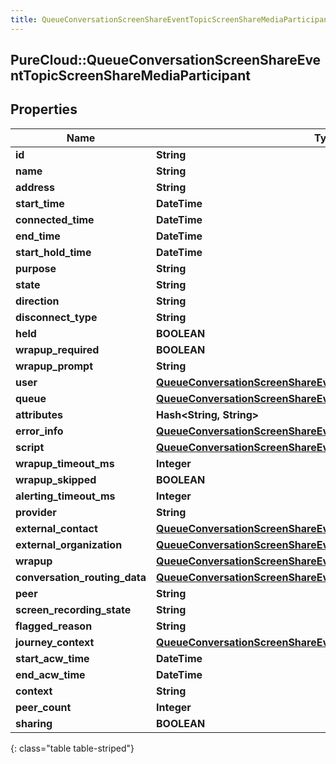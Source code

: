 ```yaml
---
title: QueueConversationScreenShareEventTopicScreenShareMediaParticipant
---
```

## PureCloud::QueueConversationScreenShareEventTopicScreenShareMediaParticipant

## Properties

|Name | Type | Description | Notes|
|------------ | ------------- | ------------- | -------------|
| **id** | **String** |  | [optional] |
| **name** | **String** |  | [optional] |
| **address** | **String** |  | [optional] |
| **start_time** | **DateTime** |  | [optional] |
| **connected_time** | **DateTime** |  | [optional] |
| **end_time** | **DateTime** |  | [optional] |
| **start_hold_time** | **DateTime** |  | [optional] |
| **purpose** | **String** |  | [optional] |
| **state** | **String** |  | [optional] |
| **direction** | **String** |  | [optional] |
| **disconnect_type** | **String** |  | [optional] |
| **held** | **BOOLEAN** |  | [optional] |
| **wrapup_required** | **BOOLEAN** |  | [optional] |
| **wrapup_prompt** | **String** |  | [optional] |
| **user** | [**QueueConversationScreenShareEventTopicUriReference**](QueueConversationScreenShareEventTopicUriReference.html) |  | [optional] |
| **queue** | [**QueueConversationScreenShareEventTopicUriReference**](QueueConversationScreenShareEventTopicUriReference.html) |  | [optional] |
| **attributes** | **Hash&lt;String, String&gt;** |  | [optional] |
| **error_info** | [**QueueConversationScreenShareEventTopicErrorBody**](QueueConversationScreenShareEventTopicErrorBody.html) |  | [optional] |
| **script** | [**QueueConversationScreenShareEventTopicUriReference**](QueueConversationScreenShareEventTopicUriReference.html) |  | [optional] |
| **wrapup_timeout_ms** | **Integer** |  | [optional] |
| **wrapup_skipped** | **BOOLEAN** |  | [optional] |
| **alerting_timeout_ms** | **Integer** |  | [optional] |
| **provider** | **String** |  | [optional] |
| **external_contact** | [**QueueConversationScreenShareEventTopicUriReference**](QueueConversationScreenShareEventTopicUriReference.html) |  | [optional] |
| **external_organization** | [**QueueConversationScreenShareEventTopicUriReference**](QueueConversationScreenShareEventTopicUriReference.html) |  | [optional] |
| **wrapup** | [**QueueConversationScreenShareEventTopicWrapup**](QueueConversationScreenShareEventTopicWrapup.html) |  | [optional] |
| **conversation_routing_data** | [**QueueConversationScreenShareEventTopicConversationRoutingData**](QueueConversationScreenShareEventTopicConversationRoutingData.html) |  | [optional] |
| **peer** | **String** |  | [optional] |
| **screen_recording_state** | **String** |  | [optional] |
| **flagged_reason** | **String** |  | [optional] |
| **journey_context** | [**QueueConversationScreenShareEventTopicJourneyContext**](QueueConversationScreenShareEventTopicJourneyContext.html) |  | [optional] |
| **start_acw_time** | **DateTime** |  | [optional] |
| **end_acw_time** | **DateTime** |  | [optional] |
| **context** | **String** |  | [optional] |
| **peer_count** | **Integer** |  | [optional] |
| **sharing** | **BOOLEAN** |  | [optional] |
{: class="table table-striped"}


